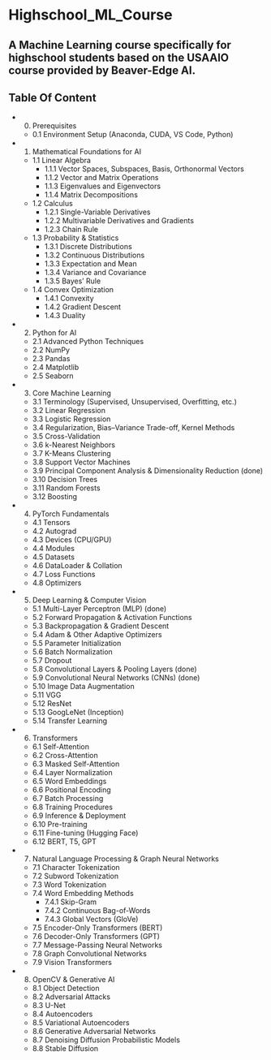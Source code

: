 # Highschool_ML_Course
A Machine Learning course specifically for highschool students based on the USAAIO course provided by Beaver-Edge AI.
---
## Table Of Content
- 0. Prerequisites  
  - 0.1 Environment Setup (Anaconda, CUDA, VS Code, Python)  

- 1. Mathematical Foundations for AI  
  - 1.1 Linear Algebra  
    - 1.1.1 Vector Spaces, Subspaces, Basis, Orthonormal Vectors  
    - 1.1.2 Vector and Matrix Operations  
    - 1.1.3 Eigenvalues and Eigenvectors  
    - 1.1.4 Matrix Decompositions  
  - 1.2 Calculus  
    - 1.2.1 Single-Variable Derivatives  
    - 1.2.2 Multivariable Derivatives and Gradients  
    - 1.2.3 Chain Rule  
  - 1.3 Probability & Statistics  
    - 1.3.1 Discrete Distributions  
    - 1.3.2 Continuous Distributions  
    - 1.3.3 Expectation and Mean  
    - 1.3.4 Variance and Covariance  
    - 1.3.5 Bayes’ Rule  
  - 1.4 Convex Optimization  
    - 1.4.1 Convexity  
    - 1.4.2 Gradient Descent  
    - 1.4.3 Duality  

- 2. Python for AI  
  - 2.1 Advanced Python Techniques  
  - 2.2 NumPy  
  - 2.3 Pandas  
  - 2.4 Matplotlib  
  - 2.5 Seaborn  

- 3. Core Machine Learning  
  - 3.1 Terminology (Supervised, Unsupervised, Overfitting, etc.)  
  - 3.2 Linear Regression  
  - 3.3 Logistic Regression  
  - 3.4 Regularization, Bias–Variance Trade-off, Kernel Methods  
  - 3.5 Cross-Validation  
  - 3.6 k-Nearest Neighbors  
  - 3.7 K-Means Clustering  
  - 3.8 Support Vector Machines  
  - 3.9 Principal Component Analysis & Dimensionality Reduction (done)
  - 3.10 Decision Trees  
  - 3.11 Random Forests  
  - 3.12 Boosting  

- 4. PyTorch Fundamentals  
  - 4.1 Tensors  
  - 4.2 Autograd  
  - 4.3 Devices (CPU/GPU)  
  - 4.4 Modules  
  - 4.5 Datasets  
  - 4.6 DataLoader & Collation  
  - 4.7 Loss Functions  
  - 4.8 Optimizers  

- 5. Deep Learning & Computer Vision  
  - 5.1 Multi-Layer Perceptron (MLP) (done)
  - 5.2 Forward Propagation & Activation Functions  
  - 5.3 Backpropagation & Gradient Descent  
  - 5.4 Adam & Other Adaptive Optimizers  
  - 5.5 Parameter Initialization  
  - 5.6 Batch Normalization  
  - 5.7 Dropout  
  - 5.8 Convolutional Layers & Pooling Layers (done)
  - 5.9 Convolutional Neural Networks (CNNs) (done)
  - 5.10 Image Data Augmentation  
  - 5.11 VGG  
  - 5.12 ResNet  
  - 5.13 GoogLeNet (Inception)  
  - 5.14 Transfer Learning  

- 6. Transformers  
  - 6.1 Self-Attention  
  - 6.2 Cross-Attention  
  - 6.3 Masked Self-Attention  
  - 6.4 Layer Normalization  
  - 6.5 Word Embeddings  
  - 6.6 Positional Encoding  
  - 6.7 Batch Processing  
  - 6.8 Training Procedures  
  - 6.9 Inference & Deployment  
  - 6.10 Pre-training  
  - 6.11 Fine-tuning (Hugging Face)  
  - 6.12 BERT, T5, GPT  

- 7. Natural Language Processing & Graph Neural Networks  
  - 7.1 Character Tokenization  
  - 7.2 Subword Tokenization  
  - 7.3 Word Tokenization  
  - 7.4 Word Embedding Methods  
    - 7.4.1 Skip-Gram  
    - 7.4.2 Continuous Bag-of-Words  
    - 7.4.3 Global Vectors (GloVe)  
  - 7.5 Encoder-Only Transformers (BERT)  
  - 7.6 Decoder-Only Transformers (GPT)  
  - 7.7 Message-Passing Neural Networks  
  - 7.8 Graph Convolutional Networks  
  - 7.9 Vision Transformers  

- 8. OpenCV & Generative AI  
  - 8.1 Object Detection  
  - 8.2 Adversarial Attacks  
  - 8.3 U-Net  
  - 8.4 Autoencoders  
  - 8.5 Variational Autoencoders  
  - 8.6 Generative Adversarial Networks  
  - 8.7 Denoising Diffusion Probabilistic Models  
  - 8.8 Stable Diffusion
